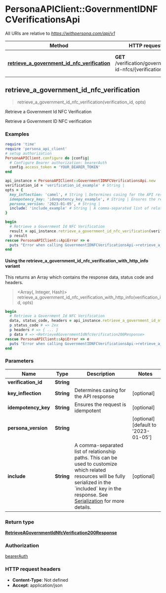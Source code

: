 # PersonaAPIClient::GovernmentIDNFCVerificationsApi

All URIs are relative to *https://withpersona.com/api/v1*

| Method | HTTP request | Description |
| ------ | ------------ | ----------- |
| [**retrieve_a_government_id_nfc_verification**](GovernmentIDNFCVerificationsApi.md#retrieve_a_government_id_nfc_verification) | **GET** /verification/government-id-nfcs/{verification-id} | Retrieve a Government Id NFC Verification |


## retrieve_a_government_id_nfc_verification

> <RetrieveAGovernmentIdNfcVerification200Response> retrieve_a_government_id_nfc_verification(verification_id, opts)

Retrieve a Government Id NFC Verification

Retrieve a Government ID NFC verification

### Examples

```ruby
require 'time'
require 'persona_api_client'
# setup authorization
PersonaAPIClient.configure do |config|
  # Configure Bearer authorization: bearerAuth
  config.access_token = 'YOUR_BEARER_TOKEN'
end

api_instance = PersonaAPIClient::GovernmentIDNFCVerificationsApi.new
verification_id = 'verification_id_example' # String | 
opts = {
  key_inflection: 'camel', # String | Determines casing for the API response
  idempotency_key: 'idempotency_key_example', # String | Ensures the request is idempotent
  persona_version: '2023-01-05', # String | 
  include: 'include_example' # String | A comma-separated list of relationship paths. This can be used to customize which related resources will be fully serialized in the `included` key in the response. See [Serialization](https://docs.withpersona.com/reference/serialization#inclusion-of-related-resources) for more details.
}

begin
  # Retrieve a Government Id NFC Verification
  result = api_instance.retrieve_a_government_id_nfc_verification(verification_id, opts)
  p result
rescue PersonaAPIClient::ApiError => e
  puts "Error when calling GovernmentIDNFCVerificationsApi->retrieve_a_government_id_nfc_verification: #{e}"
end
```

#### Using the retrieve_a_government_id_nfc_verification_with_http_info variant

This returns an Array which contains the response data, status code and headers.

> <Array(<RetrieveAGovernmentIdNfcVerification200Response>, Integer, Hash)> retrieve_a_government_id_nfc_verification_with_http_info(verification_id, opts)

```ruby
begin
  # Retrieve a Government Id NFC Verification
  data, status_code, headers = api_instance.retrieve_a_government_id_nfc_verification_with_http_info(verification_id, opts)
  p status_code # => 2xx
  p headers # => { ... }
  p data # => <RetrieveAGovernmentIdNfcVerification200Response>
rescue PersonaAPIClient::ApiError => e
  puts "Error when calling GovernmentIDNFCVerificationsApi->retrieve_a_government_id_nfc_verification_with_http_info: #{e}"
end
```

### Parameters

| Name | Type | Description | Notes |
| ---- | ---- | ----------- | ----- |
| **verification_id** | **String** |  |  |
| **key_inflection** | **String** | Determines casing for the API response | [optional] |
| **idempotency_key** | **String** | Ensures the request is idempotent | [optional] |
| **persona_version** | **String** |  | [optional][default to &#39;2023-01-05&#39;] |
| **include** | **String** | A comma-separated list of relationship paths. This can be used to customize which related resources will be fully serialized in the &#x60;included&#x60; key in the response. See [Serialization](https://docs.withpersona.com/reference/serialization#inclusion-of-related-resources) for more details. | [optional] |

### Return type

[**RetrieveAGovernmentIdNfcVerification200Response**](RetrieveAGovernmentIdNfcVerification200Response.md)

### Authorization

[bearerAuth](../README.md#bearerAuth)

### HTTP request headers

- **Content-Type**: Not defined
- **Accept**: application/json

